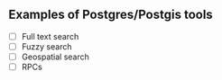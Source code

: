 ## Examples of Postgres/Postgis tools

- [ ] Full text search
- [ ] Fuzzy search
- [ ] Geospatial search
- [ ] RPCs
